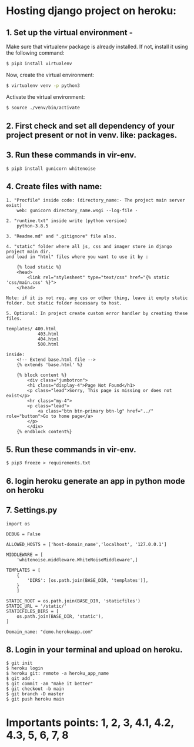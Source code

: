 # Hosting django project on heroku:

## 1. Set up the virtual environment -

Make sure that virtualenv package is already installed. If not, install it using the following command:
```bash
$ pip3 install virtualenv
```
Now, create the virtual environment:
```bash
$ virtualenv venv -p python3
```
Activate the virtual environment:
```bash
$ source ./venv/bin/activate
```
## 2. First check and set all dependency of your project present or not in venv. like: packages. 


## 3. Run these commands in vir-env.

    $ pip3 install gunicorn whitenoise

## 4. Create files with name:
    
    1. "Procfile" inside code: (directory_name:- The project main server exist)
        web: gunicorn directory_name.wsgi --log-file -

    2. "runtime.txt" inside write (python version)
        python-3.8.5

    3. "Readme.md" and ".gitignore" file also.

    4. "static" folder where all js, css and imager store in django project main dir.
    and load in "html" files where you want to use it by :
    
        {% load static %}
        <head>
            <link rel="stylesheet" type="text/css" href="{% static 'css/main.css' %}">
        </head>

    Note: if it is not req. any css or other thing, leave it empty static folder. but static folder necessary to host.

    5. Optional: In project create custom error handler by creating these files.

    templates/ 400.html
                403.html
                404.html
                500.html

    inside: 
        <!-- Extend base.html file -->
        {% extends 'base.html' %}

        {% block content %}
            <div class="jumbotron">
            <h1 class="display-4">Page Not Found</h1>
            <p class="lead">Sorry, This page is missing or does not exist</p>
            <hr class="my-4">
            <p class="lead">
                <a class="btn btn-primary btn-lg" href="../" role="button">Go to home page</a>
            </p>
            </div>
        {% endblock content%}            





## 5. Run these commands in vir-env.

    $ pip3 freeze > requirements.txt

## 6. login heroku generate an app in python mode on heroku
   

## 7. Settings.py

    import os

    DEBUG = False

    ALLOWED_HOSTS = ['host-domain_name','localhost', '127.0.0.1']

    MIDDLEWARE = [
        'whitenoise.middleware.WhiteNoiseMiddleware',]

    TEMPLATES = [
        {
            'DIRS': [os.path.join(BASE_DIR, 'templates')],
        }
        ]    

    STATIC_ROOT = os.path.join(BASE_DIR, 'staticfiles')
    STATIC_URL = '/static/'
    STATICFILES_DIRS = [
        os.path.join(BASE_DIR, 'static'),
    ]  

    Domain_name: "demo.herokuapp.com"
    
## 8. Login in your terminal and upload on heroku.

    $ git init
    $ heroku login
    $ heroku git: remote -a heroku_app_name
    $ git add .
    $ git commit -am "make it better"
    $ git checkout -b main
    $ git branch -D master
    $ git push heroku main
    
# Importants points: 1, 2, 3, 4.1, 4.2, 4.3, 5, 6, 7, 8    
